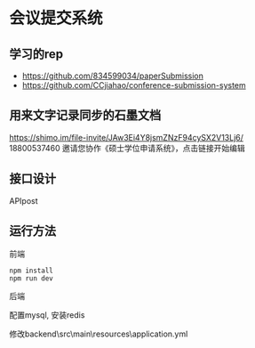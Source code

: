 # 会议提交系统

## 学习的rep
- https://github.com/834599034/paperSubmission
- https://github.com/CCjiahao/conference-submission-system

## 用来文字记录同步的石墨文档
https://shimo.im/file-invite/JAw3Ei4Y8jsmZNzF94cySX2V13Lj6/ 18800537460 邀请您协作《硕士学位申请系统》，点击链接开始编辑

## 接口设计
APIpost

## 运行方法
前端
```
npm install 
npm run dev
```
后端

配置mysql, 安装redis

修改backend\src\main\resources\application.yml
